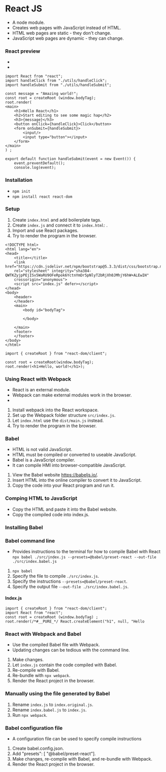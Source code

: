 # React JS

- A node module.
- Creates web pages with JavaScript instead of HTML.
- HTML web pages are static - they don't change.
- JavaScript web pages are dynamic - they can change.

### React preview 
-
-


```
import React from "react";
import handleClick from "./utils/handleClick";
import handleSubmit from "./utils/handleSubmit";

const message = "Amazing world!";
const root = createRoot (window.bodyTag);
root.render(
<main>
    <h1>Hello React</h1>
    <h2>Start editing to see some magic hap</h2>
    <h3>{message}</h3>
    <button onClick={handleClick}>Click</button>
    <form onSubmit={handleSubmit}>
        <input/>
        <input type="button"></input>        
    </form>
</main>
) ;
```

```
export default function handleSubmit(event = new Event()) {
    event.preventDefault();
    console.log(event);
```

### Installation
- `npm init`
- `npm install react react-dom`

### Setup
1. Create `index.html` and add boilerplate tags.
2. Create `index.js` and connect it to `index.html`: <script src="index.js" defer></script>.
3. Import and use React packages.
4. Try to render the program in the browser.

```
<!DOCTYPE html>
<html lang="en">
<head>
    <title></title>
    <link href="https://cdn.jsdelivr.net/npm/bootstrap@5.3.3/dist/css/bootstrap.min.css" 
    rel="stylesheet" integrity="sha384-QWTKZyjpPEjISv5WaRU9OFeRpok6YctnYmDr5pNlyT2bRjXh0JMhjY6hW+ALEwIH" 
    crossorigin="anonymous">
    <script src="index.js" defer></script>
</head>
<body>
    <header>
    </header>
    <main>
        <body id="bodyTag">

        </body>

    </main>
    <footer>
    </footer>
</body>
</html>
```


```
import { createRoot } from "react-dom/client";

const root = createRoot(window.bodyTag);
root.render(<h1>Hello, world!</h1>); 
```

### Using React with Webpack
- React is an external module.
- Webpack can make external modules work in the browser.
- 
1. Install webpack into the React workspace.
2. Set up the Webpack folder structure `src/index.js`.
3. Let `index.html` use the `dist/main.js` instead.
4. Try to render the program in the browser.

### Babel
- HTML is not valid JavaScript.
- HTML must be compiled or converted to useable JavaScript.
- Babel is a JavaScript compiler.
- It can compile HMI into browser-compatible JavaScript.

1. View the Babel website https://babeljs.io/.
2. Insert HTML into the online compiler to convert it to JavaScript.
3. Copy the code into your React program and run it.

### Comping HTML to JavaScript
- Copy the HTML and paste it into the Babel website.
- Copy the compiled code into
index.js.

### Installing Babel


### Babel command line
- Provides instructions to the terminal for how to compile Babel with React
`npx babel ./src/index.js --presets=@babel/preset-react --out-file ./src/index.babel.js` 

1. `npx babel` 
2. Specify the file to compile `./src/index.js`.
3. Specify the instructions `--presets=@babel/preset-react`.
4. Specify the output file `--out-file ./src/index.babel.js`.

#### Index.js
```
import { createRoot } from "react-dom/client";
import React from "react";
const root = createRoot (window.bodyTag) ;
root.render(/*#__PURE_*/ React.createElement("h1", null, "Hello
```

### React with Webpack and Babel
- Use the compiled Babel file with Webpack.
- Updating changes can be tedious with the command line.
  
1. Make changes. 
2. Let `index.js` contain the code compiled with Babel.
3. Re-compile with Babel.
4. Re-bundle with `npx webpack`.
5. Render the React project in the browser.

### Manually using the file generated by Babel
1. Rename `index.js` to `index.original.js`.
2. Rename `index.babel.js` to `index.js`.
3. Run `npx webpack`.

### Babel configuration file
- A configuration file can be used to specify compile instructions
  
1. Create babel.config.json.
2. Add "presets": [ "@babel/preset-react"].
3. Make changes, re-compile with Babel, and re-bundle with Webpack.
4. Render the React project in the browser.


